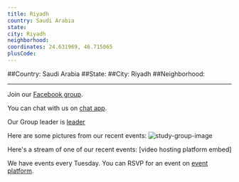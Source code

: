 ```yaml
---
title: Riyadh
country: Saudi Arabia
state: 
city: Riyadh
neighborhood: 
coordinates: 24.631969, 46.715065
plusCode:
---
```


##Country: Saudi Arabia
##State: 
##City: Riyadh
##Neighborhood: 
*****
Join our [Facebook group](https://www.facebook.com/groups/free.code.camp.Riyadh).

You can chat with us on [chat app]().

Our Group leader is [leader]()

Here are some pictures from our recent events:
![study-group-image]()

Here's a stream of one of our recent events:
[video hosting platform embed]

We have events every Tuesday. You can RSVP for an event on [event platform]().

